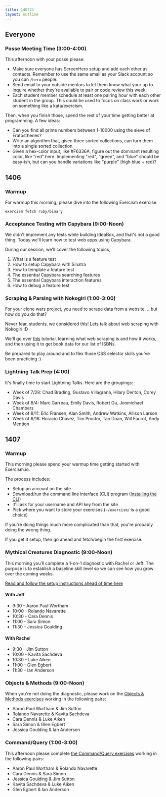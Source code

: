 ```yaml
---
title: 140721
layout: outline
---
```


## Everyone

### Posse Meeting Time (3:00-4:00)

This afternoon with your posse please:

* Make sure everyone has ScreenHero setup and add each other as contacts.
Remember to use the same email as your Slack account so you can `/hero` people.
* Send email to your outside mentors to let them know what your up to. Inquire
whether they're available to pair or code review this week.
* Each student member schedule at least one pairing hour with each other
student in the group. This could be used to focus on class work or work on
something like a kata/exercism.

Then, when you finish those, spend the rest of your time getting better at
programming. A few ideas:

* Can you find all prime numbers between 1-10000 using the sieve of Eratosthenes?
* Write an algorithm that, given three sorted collections, can turn them into
a single sorted collection.
* Given a hex-color input, like #F6336A, figure out the dominant resulting color,
like "red" here. Implementing "red", "green", and "blue" should be easy-ish, but
can you handle variations like "purple" (high blue + red)?

## 1406

### Warmup

For warmup this morning, please dive into the following Exercism exercise:

```
exercism fetch ruby/binary
```

### Acceptance Testing with Capybara (9:00-Noon)

We didn't implement any tests while building IdeaBox, and that's not a
good thing. Today we'll learn how to test web apps using Capybara.

During our session, we'll cover the following topics,

1. What is a feature test
2. How to setup Capybara with Sinatra
3. How to template a feature test
4. The essential Capybara searching features
5. The essential Capybara interaction features
6. How to debug a feature test

### Scraping & Parsing with Nokogiri (1:00-3:00)

For your clone wars project, you need to scrape data from a website.
...but how do you do that?

Never fear, students, we considered this!
Lets talk about web scraping with Nokogiri :D

We'll go over [this](http://tutorials.jumpstartlab.com/topics/mechanize.html)
tutorial, learning what web scraping is and how it works,
and then using it to get book data for our list of ISBNs.

Be prepared to play around and to flex those CSS selector skills you've been practicing :)

### Lightning Talk Prep (4:00)

It's finally time to start Lightning Talks. Here are the groupings:

* Week of 7/28: Chad Brading, Gustavo Villagrana, Hilary Denton, Corey Davis
* Week of 8/4: Marc Garreau, Emily Davis, Robert Gu, Jonmichael Chambers
* Week of 8/11: Eric Fransen, Alan Smith, Andrew Watkins, Allison Larson
* Week of 8/18: Horacio Chavez, Tim Proctor, Tan Doan, Will Faurot, Andy Mention

## 1407

### Warmup

This morning please spend your warmup time getting started with Exercism.io.

The process includes:

* Setup an account on the site
* Download/run the command line interface (CLI) program ([Installing the CLI](http://help.exercism.io/installing-the-cli.html))
* It'll ask for your username and API key from the site
* Pick where you want to store your exercises (`~/exercism/` is a good choice)

If you're doing things much more complicated than that, you're probably doing
the wrong thing.

If you get it setup, then go ahead and fetch/begin the first exercise.

### Mythical Creatures Diagnostic (9:00-Noon)

This morning you'll complete a 1-on-1 diagnostic with Rachel or Jeff. The
purpose is to establish a baseline skill level so we can see how you grow over
the coming weeks.

[Read and follow the setup instructions ahead of time here](http://tutorials.jumpstartlab.com/academy/assessments/mythical_creatures.html)

#### With Jeff

* 9:30 - Aaron Paul Wortham
* 10:00 - Rolando Navarette
* 10:30 - Cara Dennis
* 11:00 - Sara Simon
* 11:30 - Jessica Goulding

#### With Rachel

* 9:30 - Jim Sutton
* 10:00 - Kavita Sachdeva
* 10:30 - Luke Aiken
* 11:00 - Glen Egbert
* 11:30 - Ian Anderson

### Objects & Methods (9:00-Noon)

When you're not doing the diagnostic, please work on the [Objects & Methods
exercises](https://github.com/turingschool/ruby-exercises/tree/master/objects-and-methods)
working in the following pairs:

* Aaron Paul Wortham & Jim Sutton
* Rolando Navarette & Kavita Sachdeva
* Cara Dennis & Luke Aiken
* Sara Simon & Glen Egbert
* Jessica Goulding & Ian Anderson

### Command/Query (1:00-3:00)

This afternoon please complete [the Command/Query exercises](https://github.com/turingschool/ruby-exercises/tree/master/command-query)
working in the following pairs:

* Aaron Paul Wortham & Rolando Navarette
* Cara Dennis & Sara Simon
* Jessica Goulding & Jim Sutton
* Kavita Sachdeva & Luke Aiken
* Glen Egbert & Ian Anderson
